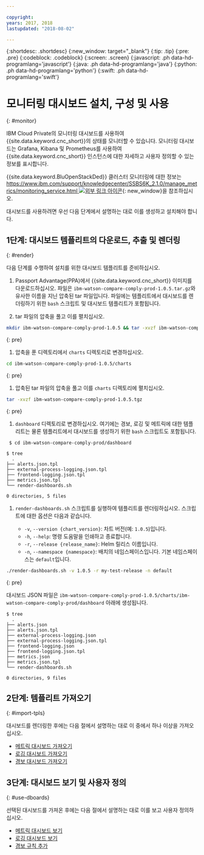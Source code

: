 ```yaml
---

copyright:
years: 2017, 2018
lastupdated: "2018-08-02"

---
```


{:shortdesc: .shortdesc}
{:new_window: target="_blank"}
{:tip: .tip}
{:pre: .pre}
{:codeblock: .codeblock}
{:screen: .screen}
{:javascript: .ph data-hd-programlang='javascript'}
{:java: .ph data-hd-programlang='java'}
{:python: .ph data-hd-programlang='python'}
{:swift: .ph data-hd-programlang='swift'}

# 모니터링 대시보드 설치, 구성 및 사용
{: #monitor}

IBM Cloud Private의 모니터링 대시보드를 사용하여 {{site.data.keyword.cnc_short}}의 상태를 모니터할 수 있습니다. 모니터링 대시보드는 Grafana, Kibana 및 Prometheus를 사용하여 {{site.data.keyword.cnc_short}} 인스턴스에 대한 자세하고 사용자 정의할 수 있는 정보를 표시합니다. 

{{site.data.keyword.BluOpenStackDed}} 클러스터 모니터링에 대한 정보는 [https://www.ibm.com/support/knowledgecenter/SSBS6K_2.1.0/manage_metrics/monitoring_service.html ![외부 링크 아이콘](../../icons/launch-glyph.svg "외부 링크 아이콘")](https://www.ibm.com/support/knowledgecenter/SSBS6K_2.1.0/manage_metrics/monitoring_service.html){: new_window}을 참조하십시오. 

대시보드를 사용하려면 우선 다음 단계에서 설명하는 대로 이를 생성하고 설치해야 합니다. 

## 1단계: 대시보드 템플리트의 다운로드, 추출 및 렌더링
{: #render}

다음 단계를 수행하여 설치를 위한 대시보드 템플리트를 준비하십시오. 

1. Passport Advantage(PPA)에서 {{site.data.keyword.cnc_short}} 이미지를 다운로드하십시오. 파일은 `ibm-watson-compare-comply-prod-1.0.5.tar.gz`와 유사한 이름을 지닌 압축된 tar 파일입니다. 파일에는 템플리트에서 대시보드를 렌더링하기 위한 `bash` 스크립트 및 대시보드 템플리트가 포함됩니다. 

1. tar 파일의 압축을 풀고 이를 펼치십시오. 
  ```bash
  mkdir ibm-watson-compare-comply-prod-1.0.5 && tar -xvzf ibm-watson-compare-comply-prod-1.0.5.tar.gz -C ibm-watson-compare-comply-prod-1.0.5
  ``` 
  {: pre}

1. 압축을 푼 디렉토리에서 `charts` 디렉토리로 변경하십시오.
  ```bash
  cd ibm-watson-compare-comply-prod-1.0.5/charts
  ```
  {: pre}

1. 압축된 tar 파일의 압축을 풀고 이를 `charts` 디렉토리에 펼치십시오.
  ```bash
  tar -xvzf ibm-watson-compare-comply-prod-1.0.5.tgz
  ```
  {: pre}

1. `dashboard` 디렉토리로 변경하십시오. 여기에는 경보, 로깅 및 메트릭에 대한 템플리트는 물론 템플리트에서 대시보드를 생성하기 위한 `bash` 스크립트도 포함됩니다. 
  ```
   $ cd ibm-watson-compare-comply-prod/dashboard
  
  $ tree
    .
  ├── alerts.json.tpl
  ├── external-process-logging.json.tpl
  ├── frontend-logging.json.tpl
  ├── metrics.json.tpl
  └── render-dashboards.sh

  0 directories, 5 files
  ```

1. `render-dashboards.sh` 스크립트를 실행하여 템플리트를 렌더링하십시오. 스크립트에 대한 옵션은 다음과 같습니다.
  
    - `-v`, `--version {chart_version}`: 차트 버전(예: `1.0.5`)입니다. 
    - `-h`, `--help`: 명령 도움말을 인쇄하고 종료합니다.
    - `-r`, `--release {release_name}`: Helm 릴리스 이름입니다. 
    - `-n`, `--namespace {namespace}`: 배치의 네임스페이스입니다. 기본 네임스페이스는 `default`입니다.

  ```bash
  ./render-dashboards.sh -v 1.0.5 -r my-test-release -n default
  ```
  {: pre}

대시보드 JSON 파일은 `ibm-watson-compare-comply-prod-1.0.5/charts/ibm-watson-compare-comply-prod/dashboard` 아래에 생성됩니다. 

  ```
$ tree
    .
  ├── alerts.json
  ├── alerts.json.tpl
  ├── external-process-logging.json
  ├── external-process-logging.json.tpl
  ├── frontend-logging.json
  ├── frontend-logging.json.tpl
  ├── metrics.json
  ├── metrics.json.tpl
  └── render-dashboards.sh

  0 directories, 9 files
  ```

## 2단계: 템플리트 가져오기
{: #import-tpls}

대시보드를 렌더링한 후에는 다음 절에서 설명하는 대로 이 중에서 하나 이상을 가져오십시오. 

  - [메트릭 대시보드 가져오기](metrics.html#import)
  - [로깅 대시보드 가져오기](logging.html#import)
  - [경보 대시보드 가져오기](alerts.html#import)

## 3단계: 대시보드 보기 및 사용자 정의
{: #use-dboards}

선택된 대시보드를 가져온 후에는 다음 절에서 설명하는 대로 이를 보고 사용자 정의하십시오. 

  - [메트릭 대시보드 보기](metrics.html#view)
  - [로깅 대시보드 보기](logging.html#view)
  - [경보 규칙 추가](alerts.html#add)
